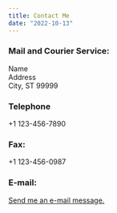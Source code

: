 ```yaml
---
title: Contact Me
date: "2022-10-13"
---
```


### Mail and Courier Service:
Name   
Address   
City, ST 99999

### Telephone
+1 123-456-7890

### Fax:
+1 123-456-0987

### E-mail:
[Send me an e-mail message.](mailto:info@example.com)
